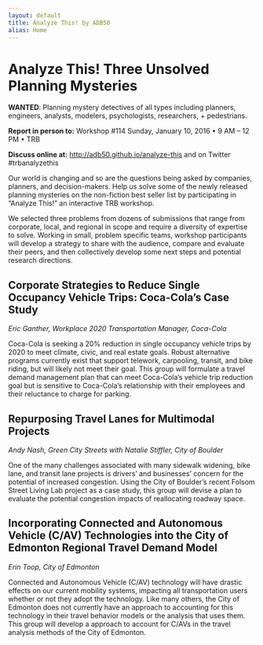 ```yaml
---
layout: default
title: Analyze This! by ADB50
alias: Home
---
```

# Analyze This!  Three Unsolved Planning Mysteries

**WANTED**: Planning mystery detectives of all types including planners, engineers, analysts, modelers, psychologists, researchers, + pedestrians.

**Report in person to:**  Workshop #114  Sunday, January 10, 2016  •  9 AM – 12 PM  •  TRB

**Discuss online at:**  http://adb50.github.io/analyze-this and on Twitter #trbanalyzethis  

Our world is changing and so are the questions being asked by companies, planners, and decision-makers.  Help us solve some of the newly released planning mysteries on the non-fiction best seller list by participating in “Analyze This!” an interactive  TRB workshop.  

We selected three problems from dozens of submissions that range from corporate, local, and regional in scope and require a diversity of expertise to solve.  Working in small, problem specific teams, workshop participants will develop a strategy to share with the audience, compare and evaluate their peers, and then collectively develop some next steps and potential research directions.

## Corporate Strategies to Reduce Single Occupancy Vehicle Trips: Coca-Cola’s Case Study

*Eric Ganther, Workplace 2020 Transportation Manager, Coca-Cola*

Coca-Cola is seeking a 20% reduction in single occupancy vehicle trips by 2020 to meet climate, civic, and real estate goals.  Robust alternative programs currently exist that support telework, carpooling, transit, and bike riding, but will likely not meet their goal.  This group will formulate a travel demand management plan that can meet Coca-Cola’s vehicle trip reduction goal but is sensitive to Coca-Cola’s relationship with their employees and their reluctance to charge for parking.

## Repurposing Travel Lanes for Multimodal Projects

*Andy Nash, Green City Streets with Natalie Stiffler, City of Boulder*

One of the many challenges associated with many sidewalk widening, bike lane, and transit lane projects is drivers’ and businesses’ concern for the potential of  increased congestion.  Using the City of Boulder’s recent Folsom Street Living Lab project as a case study, this group will devise a plan to evaluate the potential congestion impacts of reallocating roadway space.

## Incorporating Connected and Autonomous Vehicle (C/AV) Technologies into the City of Edmonton Regional Travel Demand Model

*Erin Toop, City of Edmonton*

Connected and Autonomous Vehicle (C/AV) technology will have drastic effects on our current mobility systems, impacting all transportation users whether or not they adopt the technology.  Like many others, the City of Edmonton does not currently have an approach to accounting for this technology in their travel behavior models or the analysis that uses them.  This group will develop a approach to account for C/AVs in the travel analysis methods of the City of Edmonton.

